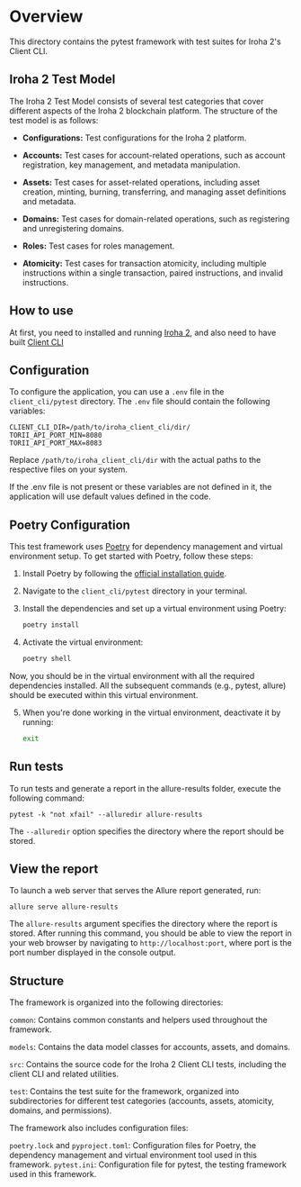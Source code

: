 # Overview

This directory contains the pytest framework with test suites for Iroha 2's Client CLI.

## Iroha 2 Test Model
The Iroha 2 Test Model consists of several test categories that cover different aspects of the Iroha 2 blockchain platform. The structure of the test model is as follows:

- **Configurations:** Test configurations for the Iroha 2 platform.

- **Accounts:** Test cases for account-related operations, such as account registration, key management, and metadata manipulation.

- **Assets:** Test cases for asset-related operations, including asset creation, minting, burning, transferring, and managing asset definitions and metadata.

- **Domains:** Test cases for domain-related operations, such as registering and unregistering domains.

- **Roles:** Test cases for roles management.

- **Atomicity:** Test cases for transaction atomicity, including multiple instructions within a single transaction, paired instructions, and invalid instructions.

## How to use
At first, you need to installed and running [Iroha 2](https://hyperledger.github.io/iroha-2-docs/guide/install.html), and also need to have built [Client CLI](https://hyperledger.github.io/iroha-2-docs/guide/build.html)

## Configuration

To configure the application, you can use a `.env` file in the `client_cli/pytest` directory. The `.env` file should contain the following variables:

```
CLIENT_CLI_DIR=/path/to/iroha_client_cli/dir/
TORII_API_PORT_MIN=8080
TORII_API_PORT_MAX=8083
```
Replace `/path/to/iroha_client_cli/dir` with the actual paths to the respective files on your system.

If the .env file is not present or these variables are not defined in it, the application will use default values defined in the code.

## Poetry Configuration

This test framework uses [Poetry](https://python-poetry.org/) for dependency management and virtual environment setup. To get started with Poetry, follow these steps:

1. Install Poetry by following the [official installation guide](https://python-poetry.org/docs/#installation).

2. Navigate to the `client_cli/pytest` directory in your terminal.

3. Install the dependencies and set up a virtual environment using Poetry:

   ```bash
   poetry install
   
4. Activate the virtual environment:
    ```bash
    poetry shell
Now, you should be in the virtual environment with all the required dependencies installed. All the subsequent commands (e.g., pytest, allure) should be executed within this virtual environment.

5. When you're done working in the virtual environment, deactivate it by running:
    ```bash
    exit

## Run tests

To run tests and generate a report in the allure-results folder, execute the following command:

```pytest -k "not xfail" --alluredir allure-results```

The `--alluredir` option specifies the directory where the report should be stored.

## View the report

To launch a web server that serves the Allure report generated, run:

```allure serve allure-results```

The `allure-results` argument specifies the directory where the report is stored. After running this command, you should be able to view the report in your web browser by navigating to `http://localhost:port`, where port is the port number displayed in the console output.

## Structure
The framework is organized into the following directories:

`common`: Contains common constants and helpers used throughout the framework.

`models`: Contains the data model classes for accounts, assets, and domains.

`src`: Contains the source code for the Iroha 2 Client CLI tests, including the client CLI and related utilities.

`test`: Contains the test suite for the framework, organized into subdirectories for different test categories (accounts, assets, atomicity, domains, and permissions).

The framework also includes configuration files:

`poetry.lock` and `pyproject.toml`: Configuration files for Poetry, the dependency management and virtual environment tool used in this framework.
`pytest.ini`: Configuration file for pytest, the testing framework used in this framework.